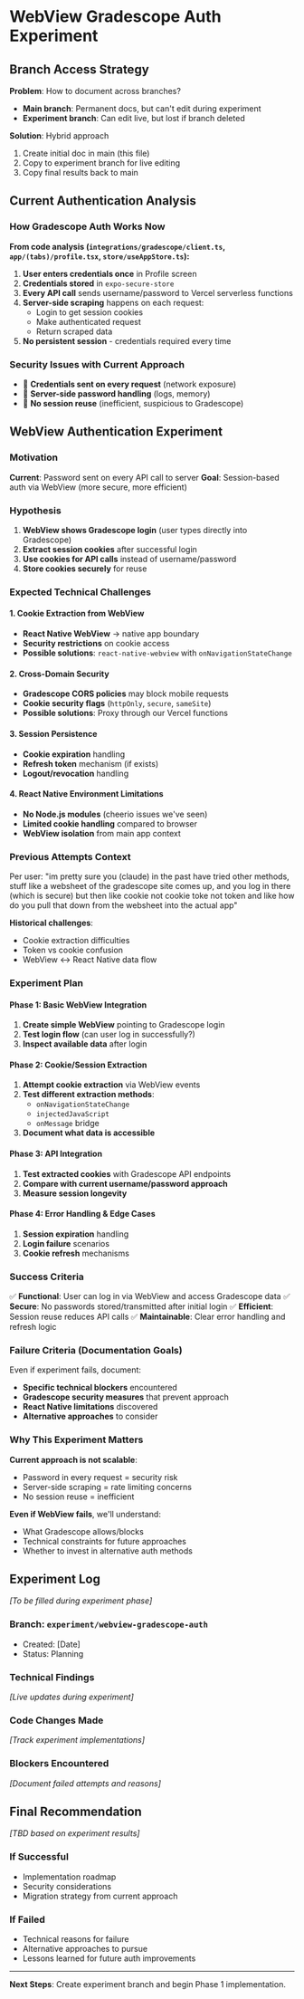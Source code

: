 # WebView Gradescope Auth Experiment

## Branch Access Strategy
**Problem**: How to document across branches?
- **Main branch**: Permanent docs, but can't edit during experiment
- **Experiment branch**: Can edit live, but lost if branch deleted

**Solution**: Hybrid approach
1. Create initial doc in main (this file)
2. Copy to experiment branch for live editing
3. Copy final results back to main

## Current Authentication Analysis

### How Gradescope Auth Works Now
**From code analysis (`integrations/gradescope/client.ts`, `app/(tabs)/profile.tsx`, `store/useAppStore.ts`):**

1. **User enters credentials once** in Profile screen
2. **Credentials stored** in `expo-secure-store` 
3. **Every API call** sends username/password to Vercel serverless functions
4. **Server-side scraping** happens on each request:
   - Login to get session cookies
   - Make authenticated request
   - Return scraped data
5. **No persistent session** - credentials required every time

### Security Issues with Current Approach
- 🚨 **Credentials sent on every request** (network exposure)
- 🚨 **Server-side password handling** (logs, memory)
- 🚨 **No session reuse** (inefficient, suspicious to Gradescope)

## WebView Authentication Experiment

### Motivation
**Current**: Password sent on every API call to server
**Goal**: Session-based auth via WebView (more secure, more efficient)

### Hypothesis
1. **WebView shows Gradescope login** (user types directly into Gradescope)
2. **Extract session cookies** after successful login
3. **Use cookies for API calls** instead of username/password
4. **Store cookies securely** for reuse

### Expected Technical Challenges

#### 1. Cookie Extraction from WebView
- **React Native WebView** → native app boundary
- **Security restrictions** on cookie access
- **Possible solutions**: `react-native-webview` with `onNavigationStateChange`

#### 2. Cross-Domain Security
- **Gradescope CORS policies** may block mobile requests
- **Cookie security flags** (`httpOnly`, `secure`, `sameSite`)
- **Possible solutions**: Proxy through our Vercel functions

#### 3. Session Persistence
- **Cookie expiration** handling
- **Refresh token** mechanism (if exists)
- **Logout/revocation** handling

#### 4. React Native Environment Limitations
- **No Node.js modules** (cheerio issues we've seen)
- **Limited cookie handling** compared to browser
- **WebView isolation** from main app context

### Previous Attempts Context
Per user: "im pretty sure you (claude) in the past have tried other methods, stuff like a websheet of the gradescope site comes up, and you log in there (which is secure) but then like cookie not cookie toke not token and like how do you pull that down from the websheet into the actual app"

**Historical challenges**:
- Cookie extraction difficulties
- Token vs cookie confusion
- WebView ↔ React Native data flow

### Experiment Plan

#### Phase 1: Basic WebView Integration
1. **Create simple WebView** pointing to Gradescope login
2. **Test login flow** (can user log in successfully?)
3. **Inspect available data** after login

#### Phase 2: Cookie/Session Extraction
1. **Attempt cookie extraction** via WebView events
2. **Test different extraction methods**:
   - `onNavigationStateChange`
   - `injectedJavaScript`
   - `onMessage` bridge
3. **Document what data is accessible**

#### Phase 3: API Integration
1. **Test extracted cookies** with Gradescope API endpoints
2. **Compare with current username/password approach**
3. **Measure session longevity**

#### Phase 4: Error Handling & Edge Cases
1. **Session expiration** handling
2. **Login failure** scenarios  
3. **Cookie refresh** mechanisms

### Success Criteria
✅ **Functional**: User can log in via WebView and access Gradescope data
✅ **Secure**: No passwords stored/transmitted after initial login
✅ **Efficient**: Session reuse reduces API calls
✅ **Maintainable**: Clear error handling and refresh logic

### Failure Criteria (Documentation Goals)
Even if experiment fails, document:
- **Specific technical blockers** encountered
- **Gradescope security measures** that prevent approach
- **React Native limitations** discovered
- **Alternative approaches** to consider

### Why This Experiment Matters
**Current approach is not scalable**:
- Password in every request = security risk
- Server-side scraping = rate limiting concerns  
- No session reuse = inefficient

**Even if WebView fails**, we'll understand:
- What Gradescope allows/blocks
- Technical constraints for future approaches
- Whether to invest in alternative auth methods

## Experiment Log
*[To be filled during experiment phase]*

### Branch: `experiment/webview-gradescope-auth`
- Created: [Date]
- Status: Planning

### Technical Findings
*[Live updates during experiment]*

### Code Changes Made
*[Track experiment implementations]*

### Blockers Encountered  
*[Document failed attempts and reasons]*

## Final Recommendation
*[TBD based on experiment results]*

### If Successful
- Implementation roadmap
- Security considerations
- Migration strategy from current approach

### If Failed
- Technical reasons for failure
- Alternative approaches to pursue
- Lessons learned for future auth improvements

---

**Next Steps**: Create experiment branch and begin Phase 1 implementation.
